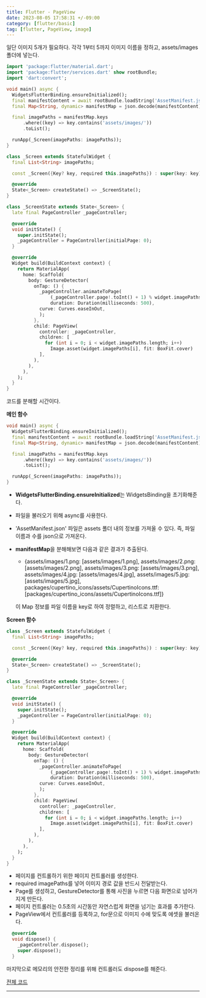 ```yaml
---
title: Flutter - PageView
date: 2023-08-05 17:58:31 +/-09:00
category: [flutter/basic]
tag: [flutter, PageView, image]
---
```


일단 이미지 5개가 필요하다. 각각 1부터 5까지 이미지 이름을 정하고, assets/images 폴더에 넣는다.

```dart
import 'package:flutter/material.dart';
import 'package:flutter/services.dart' show rootBundle;
import 'dart:convert';

void main() async {
  WidgetsFlutterBinding.ensureInitialized();
  final manifestContent = await rootBundle.loadString('AssetManifest.json');
  final Map<String, dynamic> manifestMap = json.decode(manifestContent);

  final imagePaths = manifestMap.keys
      .where((key) => key.contains('assets/images/'))
      .toList();

  runApp(_Screen(imagePaths: imagePaths));
}

class _Screen extends StatefulWidget {
  final List<String> imagePaths;

  const _Screen({Key? key, required this.imagePaths}) : super(key: key);

  @override
  State<_Screen> createState() => _ScreenState();
}

class _ScreenState extends State<_Screen> {
  late final PageController _pageController;

  @override
  void initState() {
    super.initState();
    _pageController = PageController(initialPage: 0);
  }

  @override
  Widget build(BuildContext context) {
    return MaterialApp(
      home: Scaffold(
        body: GestureDetector(
          onTap: () {
            _pageController.animateToPage(
                (_pageController.page!.toInt() + 1) % widget.imagePaths.length,
                duration: Duration(milliseconds: 500),
            curve: Curves.easeInOut,
            );
          },
          child: PageView(
            controller: _pageController,
            children: [
              for (int i = 0; i < widget.imagePaths.length; i++)
                Image.asset(widget.imagePaths[i], fit: BoxFit.cover)
            ],
          ),
        ),
      ),
    );
  }
}
```

코드를 분해할 시간이다.

**메인 함수**

```dart
void main() async {
  WidgetsFlutterBinding.ensureInitialized();
  final manifestContent = await rootBundle.loadString('AssetManifest.json');
  final Map<String, dynamic> manifestMap = json.decode(manifestContent);

  final imagePaths = manifestMap.keys
      .where((key) => key.contains('assets/images/'))
      .toList();

  runApp(_Screen(imagePaths: imagePaths));
}

  ```

* **WidgetsFlutterBinding.ensureInitialized**는 WidgetsBinding을 초기화해준다.
* 파일을 불러오기 위해 async를 사용한다.
* 'AssetManifest.json' 파일은 assets 폴더 내의 정보를 가져올 수 있다. 즉, 파일 이름과 수를 json으로 가져온다.
* **manifestMap**을 분해해보면 다음과 같은 결과가 추출된다.
  * {assets/images/1.png: [assets/images/1.png], assets/images/2.png: [assets/images/2.png], assets/images/3.png: [assets/images/3.png], assets/images/4.jpg: [assets/images/4.jpg], assets/images/5.jpg: [assets/images/5.jpg], packages/cupertino_icons/assets/CupertinoIcons.ttf: [packages/cupertino_icons/assets/CupertinoIcons.ttf]}
  
  이 Map 정보를 파일 이름을 key로 하여 정렬하고, 리스트로 치환한다.

**Screen 함수**
```dart
class _Screen extends StatefulWidget {
  final List<String> imagePaths;

  const _Screen({Key? key, required this.imagePaths}) : super(key: key);

  @override
  State<_Screen> createState() => _ScreenState();
}

class _ScreenState extends State<_Screen> {
  late final PageController _pageController;

  @override
  void initState() {
    super.initState();
    _pageController = PageController(initialPage: 0);
  }

  @override
  Widget build(BuildContext context) {
    return MaterialApp(
      home: Scaffold(
        body: GestureDetector(
          onTap: () {
            _pageController.animateToPage(
                (_pageController.page!.toInt() + 1) % widget.imagePaths.length,
                duration: Duration(milliseconds: 500),
            curve: Curves.easeInOut,
            );
          },
          child: PageView(
            controller: _pageController,
            children: [
              for (int i = 0; i < widget.imagePaths.length; i++)
                Image.asset(widget.imagePaths[i], fit: BoxFit.cover)
            ],
          ),
        ),
      ),
    );
  }
}
```

* 페이지를 컨트롤하기 위한 페이지 컨트롤러를 생성한다.
* required imagePaths를 넣어 이미지 경로 값을 반드시 전달받는다.
* Page를 생성하고, GestureDetector를 통해 사진을 누르면 다음 화면으로 넘어가지게 만든다.
* 페이지 컨트롤러는 0.5초의 시간동안 자연스럽게 화면을 넘기는 효과를 추가한다.
* PageView에서 컨트롤러를 등록하고, for문으로 이미지 수에 맞도록 에셋을 불러온다.

```dart
  @override
  void dispose() {
    _pageController.dispose();
    super.dispose();
  }
```

마지막으로 메모리의 안전한 정리를 위해 컨트롤러도 dispose를 해준다.

[전체 코드](https://github.com/shechren/DIM/blob/master/do11/lib/main.dart)

---